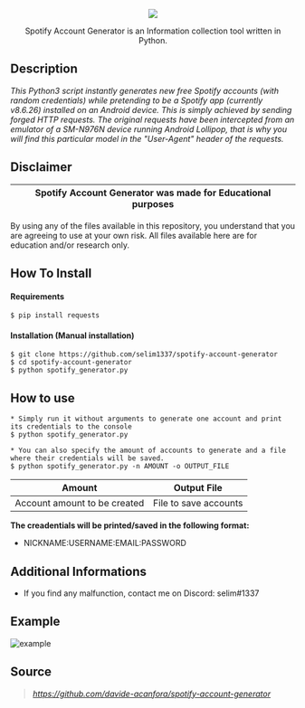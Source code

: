 <p align="center">
  <img src="https://user-images.githubusercontent.com/70216275/188632356-ed00e1e7-0734-469f-9915-2d0559643f1c.gif">
</p>

<p align="center">
  Spotify Account Generator is an Information collection tool written in Python.
</p>

## Description

*This Python3 script instantly generates new free Spotify accounts (with random credentials) while pretending to be a Spotify app (currently v8.6.26) installed on an Android device. This is simply achieved by sending forged HTTP requests. The original requests have been intercepted from an emulator of a SM-N976N device running Android Lollipop, that is why you will find this particular model in the "User-Agent" header of the requests.*

## Disclaimer

|Spotify Account Generator was made for Educational purposes|
|-------------------------------------------------|
By using any of the files available in this repository, you understand that you are agreeing to use at your own risk.
All files available here are for education and/or research only.

## How To Install

#### Requirements
```
$ pip install requests
```

#### Installation (Manual installation)
```
$ git clone https://github.com/selim1337/spotify-account-generator
$ cd spotify-account-generator
$ python spotify_generator.py
```
## How to use
```
* Simply run it without arguments to generate one account and print its credentials to the console
$ python spotify_generator.py
```
```
* You can also specify the amount of accounts to generate and a file where their credentials will be saved.
$ python spotify_generator.py -n AMOUNT -o OUTPUT_FILE
```
|Amount|Output File|
|-------|----------|
|Account amount to be created|File to save accounts|

**The creadentials will be printed/saved in the following format:**
- NICKNAME:USERNAME:EMAIL:PASSWORD

## Additional Informations
- If you find any malfunction, contact me on Discord: selim#1337

## Example
![example](https://user-images.githubusercontent.com/70216275/188639065-61e301d1-a370-4e9a-8831-02455715aa0a.jpg)

## Source

> *https://github.com/davide-acanfora/spotify-account-generator*

